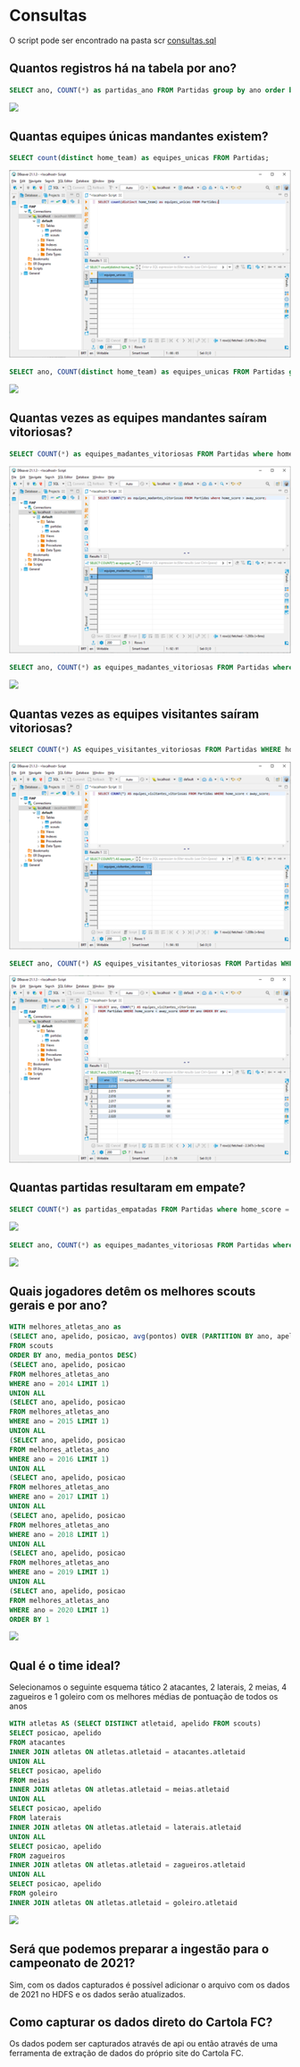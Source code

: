 # Consultas
O script pode ser encontrado na pasta scr [consultas.sql](https://github.com/Edher-Santos-EM/fiap-solution-sprint-1/blob/main/src/consultas.sql)

## Quantos registros há na tabela por ano?
```sql
SELECT ano, COUNT(*) as partidas_ano FROM Partidas group by ano order by ano;
```
<img src="./resultados/quantos_registros_ha_na_tabela_por_ano.png"></img>

##  Quantas equipes únicas mandantes existem?
```sql
SELECT count(distinct home_team) as equipes_unicas FROM Partidas;
```
<img src="./resultados/quantas_equipes_unicas_mandantes_existem.png"></img>

```sql
SELECT ano, COUNT(distinct home_team) as equipes_unicas FROM Partidas group by ano order by ano;
```
<img src="./resultados/quantas_equipes_unicas_mandantes_existem_por_ano.png"></img>

## Quantas vezes as equipes mandantes saíram vitoriosas?
```sql
SELECT COUNT(*) as equipes_madantes_vitoriosas FROM Partidas where home_score > away_score;
```
<img src="./resultados/quantas_vezes_as_equipes_mandantes_sairam_vitoriosas.png"></img>

```sql
SELECT ano, COUNT(*) as equipes_madantes_vitoriosas FROM Partidas where home_score > away_score group by ano order by ano;
```
<img src="./resultados/quantas_vezes_as_equipes_mandantes_sairam_vitoriosas_por_ano.png"></img>

## Quantas vezes as equipes visitantes saíram vitoriosas?
```sql
SELECT COUNT(*) AS equipes_visitantes_vitoriosas FROM Partidas WHERE home_score < away_score;
```
<img src="./resultados/quantas_vezes_as_equipes_visitantes_sairam_vitoriosas.png"></img>

```sql
SELECT ano, COUNT(*) AS equipes_visitantes_vitoriosas FROM Partidas WHERE home_score < away_score GROUP BY ano ORDER BY ano;
```
<img src="./resultados/quantas_vezes_as_equipes_visitantes_sairam_vitoriosas_por_ano.png"></img>

## Quantas partidas resultaram em empate?
```sql
SELECT COUNT(*) as partidas_empatadas FROM Partidas where home_score = away_score;
```
<img src="./resultados/quantos_registros_ha_na_tabela.png"></img>

```sql
SELECT ano, COUNT(*) as equipes_madantes_vitoriosas FROM Partidas where home_score = away_score group by ano order by ano;
```
<img src="./resultados/quantos_registros_ha_na_tabela_por_ano.png"></img>

## Quais jogadores detêm os melhores scouts gerais e por ano?

```sql
WITH melhores_atletas_ano as
(SELECT ano, apelido, posicao, avg(pontos) OVER (PARTITION BY ano, apelido) media_pontos
FROM scouts 
ORDER BY ano, media_pontos DESC)
(SELECT ano, apelido, posicao
FROM melhores_atletas_ano
WHERE ano = 2014 LIMIT 1)
UNION ALL
(SELECT ano, apelido, posicao
FROM melhores_atletas_ano
WHERE ano = 2015 LIMIT 1)
UNION ALL
(SELECT ano, apelido, posicao
FROM melhores_atletas_ano
WHERE ano = 2016 LIMIT 1)
UNION ALL
(SELECT ano, apelido, posicao
FROM melhores_atletas_ano
WHERE ano = 2017 LIMIT 1)
UNION ALL
(SELECT ano, apelido, posicao
FROM melhores_atletas_ano
WHERE ano = 2018 LIMIT 1)
UNION ALL
(SELECT ano, apelido, posicao
FROM melhores_atletas_ano
WHERE ano = 2019 LIMIT 1)
UNION ALL
(SELECT ano, apelido, posicao
FROM melhores_atletas_ano
WHERE ano = 2020 LIMIT 1)
ORDER BY 1
```

<img src="./resultados/quais_jogadores_detem_os_melhores_scouts_gerais_e_por_ano.png"></img>


## Qual é o time ideal?

Selecionamos o seguinte esquema tático 2 atacantes, 2 laterais, 2 meias, 4 zagueiros e 1 goleiro com os melhores médias de pontuação de todos os anos

```sql
WITH atletas AS (SELECT DISTINCT atletaid, apelido FROM scouts)
SELECT posicao, apelido 
FROM atacantes
INNER JOIN atletas ON atletas.atletaid = atacantes.atletaid 
UNION ALL 	
SELECT posicao, apelido 
FROM meias
INNER JOIN atletas ON atletas.atletaid = meias.atletaid 
UNION ALL 
SELECT posicao, apelido 
FROM laterais
INNER JOIN atletas ON atletas.atletaid = laterais.atletaid 
UNION ALL 
SELECT posicao, apelido 
FROM zagueiros
INNER JOIN atletas ON atletas.atletaid = zagueiros.atletaid 
UNION ALL 
SELECT posicao, apelido 
FROM goleiro
INNER JOIN atletas ON atletas.atletaid = goleiro.atletaid 
```
<img src="./resultados/qual_e_o_time_ideal.png"></img>


## Será que podemos preparar a ingestão para o campeonato de 2021?
Sim, com os dados capturados é possível adicionar o arquivo com os dados de 2021 no HDFS e os dados serão atualizados.

## Como capturar os dados direto do Cartola FC?
Os dados podem ser capturados através de api ou então através de uma ferramenta de extração de dados do próprio site do Cartola FC.
